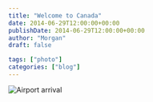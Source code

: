 ```yaml
---
title: "Welcome to Canada"
date: 2014-06-29T12:00:00+00:00
publishDate: 2014-06-29T12:00:00+00:00
author: "Morgan"
draft: false

tags: ["photo"]
categories: ["blog"]
---
```


![Airport arrival](assets/img/2014/20140629.jpg)
